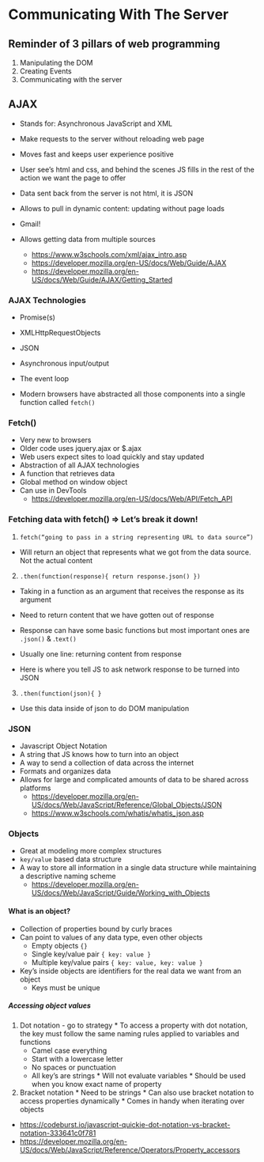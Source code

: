 # Communicating With The Server

## Reminder of 3 pillars of web programming

1. Manipulating the DOM
2. Creating Events
3. Communicating with the server

## AJAX

* Stands for: Asynchronous JavaScript and XML
* Make requests to the server without reloading web page
* Moves fast and keeps user experience positive
* User see’s html and css, and behind the scenes JS fills in the rest of the action we want the page to offer
* Data sent back from the server is not html, it is JSON
* Allows to pull in dynamic content: updating without page loads
* Gmail!
* Allows getting data from multiple sources

  * <https://www.w3schools.com/xml/ajax_intro.asp>
  * <https://developer.mozilla.org/en-US/docs/Web/Guide/AJAX>
  * <https://developer.mozilla.org/en-US/docs/Web/Guide/AJAX/Getting_Started>

### AJAX Technologies

* Promise(s)
* XMLHttpRequestObjects
* JSON
* Asynchronous input/output
* The event loop

* Modern browsers have abstracted all those components into a single function called `fetch()`

### Fetch()

* Very new to browsers
* Older code uses jquery.ajax or $.ajax
* Web users expect sites to load quickly and stay updated
* Abstraction of all AJAX technologies
* A function that retrieves data
* Global method on window object
* Can use in DevTools
  * <https://developer.mozilla.org/en-US/docs/Web/API/Fetch_API>


### Fetching data with fetch() => Let’s break it down!

1. `fetch(“going to pass in a string representing URL to data source”)`

  * Will return an object that represents what we got from the data source. Not the actual content

2. `.then(function(response){ return response.json() })`

  * Taking in a function as an argument that receives the response as its argument

  * Need to return content that we have gotten out of response
  * Response can have some basic functions but most important ones are `.json()` & .`text()`
  * Usually one line: returning content from response
  * Here is where you tell JS to ask network response to be turned into JSON

3. `.then(function(json){ }`

  * Use this data inside of json to do DOM manipulation

### JSON

* Javascript Object Notation
* A string that JS knows how to turn into an object
* A way to send a collection of data across the internet
* Formats and organizes data
* Allows for large and complicated amounts of data to be shared across platforms
  * <https://developer.mozilla.org/en-US/docs/Web/JavaScript/Reference/Global_Objects/JSON>
  * <https://www.w3schools.com/whatis/whatis_json.asp>

### Objects

* Great at modeling more complex structures
* `key/value` based data structure
* A way to store all information in a single data structure while maintaining a descriptive naming scheme
  * <https://developer.mozilla.org/en-US/docs/Web/JavaScript/Guide/Working_with_Objects>

#### What is an object?

* Collection of properties bound by curly braces
* Can point to values of any data type, even other objects
  * Empty objects `{}`
  * Single key/value pair `{ key: value }`
  * Multiple key/value pairs `{ key: value, key: value }`
* Key’s inside objects are identifiers for the real data we want from an object
  * Keys must be unique

##### Accessing object values

  1. Dot notation - go to strategy
    * To access a property with dot notation, the key must follow the same naming rules applied to variables and functions
      * Camel case everything
      * Start with a lowercase letter
      * No spaces or punctuation
      * All key’s are strings
    * Will not evaluate variables
    * Should be used when you know exact name of property
  2. Bracket notation
    * Need to be strings
    * Can also use bracket notation to access properties dynamically
    * Comes in handy when iterating over objects

* <https://codeburst.io/javascript-quickie-dot-notation-vs-bracket-notation-333641c0f781>
* <https://developer.mozilla.org/en-US/docs/Web/JavaScript/Reference/Operators/Property_accessors>
